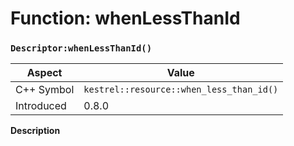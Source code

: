 
# Function: whenLessThanId
### `Descriptor:whenLessThanId()`

| Aspect | Value |
| --- | --- |
| C++ Symbol | `kestrel::resource::when_less_than_id()` |
| Introduced | 0.8.0 |

**Description**


